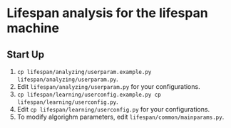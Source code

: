# Lifespan analysis for the lifespan machine

## Start Up

1. `cp lifespan/analyzing/userparam.example.py lifespan/analyzing/userparam.py`.
2. Edit `lifespan/analyzing/userparam.py` for your configurations.
3. `cp lifespan/learning/userconfig.example.py cp lifespan/learning/userconfig.py`.
4. Edit `cp lifespan/learning/userconfig.py` for your configurations.
5. To modify algorighm parameters, edit `lifespan/common/mainparams.py`.


